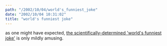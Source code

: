 ```yaml
---
path: "/2002/10/04/world's_funniest_joke" 
date: "2002/10/04 10:31:02" 
title: "world's funniest joke" 
---
```

<p>as one might have expected, <a href="http://icwales.icnetwork.co.uk/0100news/0600uk/page.cfm?objectid=12251019&amp;method=full&amp;siteid=50082">the scientifically-determined 'world's funniest joke'</a> is only mildly amusing.</p>